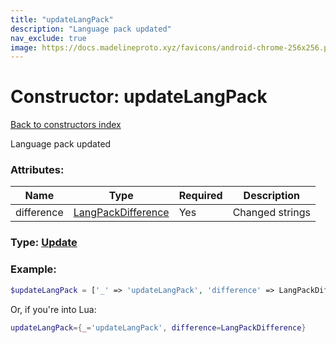 ```yaml
---
title: "updateLangPack"
description: "Language pack updated"
nav_exclude: true
image: https://docs.madelineproto.xyz/favicons/android-chrome-256x256.png
---
```

# Constructor: updateLangPack  
[Back to constructors index](index.md)



Language pack updated

### Attributes:

| Name     |    Type       | Required | Description |
|----------|---------------|----------|-------------|
|difference|[LangPackDifference](../types/LangPackDifference.md) | Yes|Changed strings|



### Type: [Update](../types/Update.md)


### Example:

```php
$updateLangPack = ['_' => 'updateLangPack', 'difference' => LangPackDifference];
```  


Or, if you're into Lua:

```lua
updateLangPack={_='updateLangPack', difference=LangPackDifference}

```


